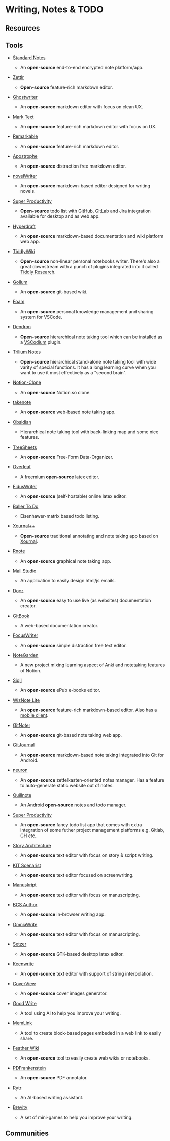 # Writing, Notes & TODO

## Resources

## Tools

* [Standard Notes](https://standardnotes.org)
  
   * An **open-source** end-to-end encrypted note platform/app.

* [Zettlr](https://www.zettlr.com)
  
   * **Open-source** feature-rich markdown editor.

* [Ghostwriter]([https://wereturtle.github.io/ghostwriter](https://ghostwriter.kde.org/))
  
   * An **open-source** markdown editor with focus on clean UX.

* [Mark Text](https://marktext.app)
  
   * An **open-source** feature-rich markdown editor with focus on UX.

* [Remarkable](https://github.com/jamiemcg/remarkable)
  
   * An **open-source** feature-rich markdown editor.

* [Apostrophe](https://gitlab.gnome.org/World/apostrophe)
  
   * An **open-source** distraction free markdown editor.

* [novelWriter](https://github.com/vkbo/novelWriter)
  
   * An **open-source** markdown-based editor designed for writing novels.

* [Super Productivity](https://super-productivity.com)
  
   * **Open-source** todo list with GitHub, GitLab and Jira integration available for desktop and as web app.

* [Hyperdraft](https://hyperdraft.rosano.ca)
  
   * An **open-source** markdown-based documentation and wiki platform web app. 

* [TiddlyWiki](https://tiddlywiki.com)
  
   * **Open-source** non-linear personal notebooks writer. There's also a great downstream with a punch of plugins integrated into it called [Tiddly Research](https://github.com/kebifurai/TiddlyResearch).

* [Gollum](https://github.com/gollum/gollum)
  
   - An **open-source** git-based wiki.

* [Foam](https://foambubble.github.io/foam)
  
   * An **open-source** personal knowledge management and sharing system for VSCode.

* [Dendron](https://dendron.so)
  
   * **Open-source** hierarchical note taking tool which can be installed as a [VSCodium](https://github.com/VSCodium/vscodium) plugin.

* [Trilium Notes](https://github.com/zadam/trilium)
  
   * **Open-source** hierarchical stand-alone note taking tool with wide varity of special functions. It has a long learning curve when you want to use it most effectively as a "second brain".

* [Notion-Clone](https://github.com/konstantinmuenster/notion-clone)
  
   * An **open-source** Notion.so clone.

* [takenote](https://github.com/taniarascia/takenote)
  
   * An **open-source** web-based note taking app.

* [Obsidian](https://obsidian.md)
  
   * Hierarchical note taking tool with back-linking map and some nice features.

* [TreeSheets](https://github.com/aardappel/treesheets)
  
   * An **open-source** Free-Form Data-Organizer.

* [Overleaf](https://www.overleaf.com)
  
   * A freemium **open-source** latex editor.

* [FidusWriter](https://www.fiduswriter.org)
  
   * An **open-source** (self-hostable) online latex editor.

* [Baller To Do](https://ballertodo.com)
  
   * Eisenhawer-matrix based todo listing.

* [Xournal++](https://github.com/xournalpp/xournalpp)
  
   * **Open-source** traditional annotating and note taking app based on [Xournal](https://sourceforge.net/projects/xournal/).

* [Rnote](https://github.com/flxzt/rnote)
  
   - An **open-source** graphical note taking app.

* [Mail Studio](https://mailstudio.app)
  
   * An application to easily design html/js emails.

* [Docz](https://github.com/pedronauck/docz)
  
   * An **open-source** easy to use live (as websites) documentation creator.

* [GitBook](https://www.gitbook.com)
  
   - A web-based documentation creator.

* [FocusWriter](https://github.com/gottcode/focuswriter)
  
   * An **open-source** simple distraction free text editor.

* [NoteGarden](https://notegarden.web.app)
  
   * A new project mixing learning aspect of Anki and notetaking features of Notion.

* [Sigil](https://github.com/Sigil-Ebook/Sigil)
  
   * An **open-source** ePub e-books editor.

* [WizNote Lite](https://github.com/WizTeam/WizNoteLite)
  
   * An **open-source** feature-rich markdown-based editor. Also has a [mobile client](https://github.com/WizTeam/WizNoteLiteMobile).

* [GitNoter](https://github.com/git-noter/gitnoter)
  
   * An **open-source** git-based note taking web app.

* [GitJournal](https://github.com/GitJournal/GitJournal)
  
   * An **open-source** markdown-based note taking integrated into Git for Android.

* [neuron](https://github.com/srid/neuron)
  
   * An **open-source** zettelkasten-oriented notes manager. Has a feature to auto-generate static website out of notes.

* [Quillnote](https://github.com/msoultanidis/quillnote)
  
   * An Android **open-source** notes and todo manager.

* [Super Productivity](https://github.com/johannesjo/super-productivity)
  
   * An **open-source** fancy todo list app that comes with extra integration of some futher project management platforms e.g. Gitlab, GH etc..

* [Story Architecture](https://github.com/story-apps/starc)
  
   * An **open-source** text editor with focus on story & script writing.

* [KIT Scenarist](https://github.com/dimkanovikov/KITScenarist)
  
   * An **open-source** text editor focused on screenwriting.

* [Manuskript](https://github.com/olivierkes/manuskript)
  
   * An **open-source** text editor with focus on manuscripting.

* [BCS Author](https://github.com/Borg-Creative-Studios/bcs-author-web)
  
   * An **open-source** in-browser writing app.

* [OmniaWrite](https://github.com/TorstenDittmann/OmniaWrite)
  
   * An **open-source** text editor with focus on manuscripting.

* [Setzer](https://github.com/cvfosammmm/Setzer)
  
   * An **open-source** GTK-based desktop latex editor.

* [Keenwrite](https://github.com/DaveJarvis/keenwrite)
  
   * An **open-source** text editor with support of string interpolation.

* [CoverView](https://github.com/rutikwankhade/CoverView)
  
   * An **open-source** cover images generator.

* [Good Write](https://goodwrite.app)
  
   * A tool using AI to help you improve your writing.

* [MemLink](https://meml.ink)
  
   * A tool to create block-based pages embeded in a web link to easily share.

* [Feather Wiki](https://feather.wiki)
  
   - An **open-source** tool to easily create web wikis or notebooks.

* [PDFrankenstein](https://github.com/oxplot/pdfrankenstein)
  
   * An **open-source** PDF annotator.

* [Rytr](https://rytr.me)
  
   * An AI-based writing assistant.

* [Brevity](https://brevity500.com)
  
   * A set of mini-games to help you improve your writing.

## Communities
